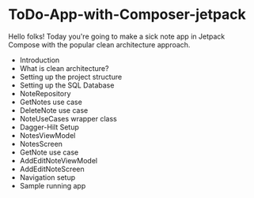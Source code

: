 # ToDo-App-with-Composer-jetpack
Hello folks! Today you're going to make a sick note app in Jetpack Compose with the popular clean architecture approach.
 - Introduction
 - What is clean architecture?
 - Setting up the project structure
 - Setting up the SQL Database
 - NoteRepository
 - GetNotes use case
 - DeleteNote use case
 - NoteUseCases wrapper class
 - Dagger-Hilt Setup
 - NotesViewModel
 - NotesScreen
 - GetNote use case
 - AddEditNoteViewModel
 - AddEditNoteScreen
 - Navigation setup
 - Sample running app




